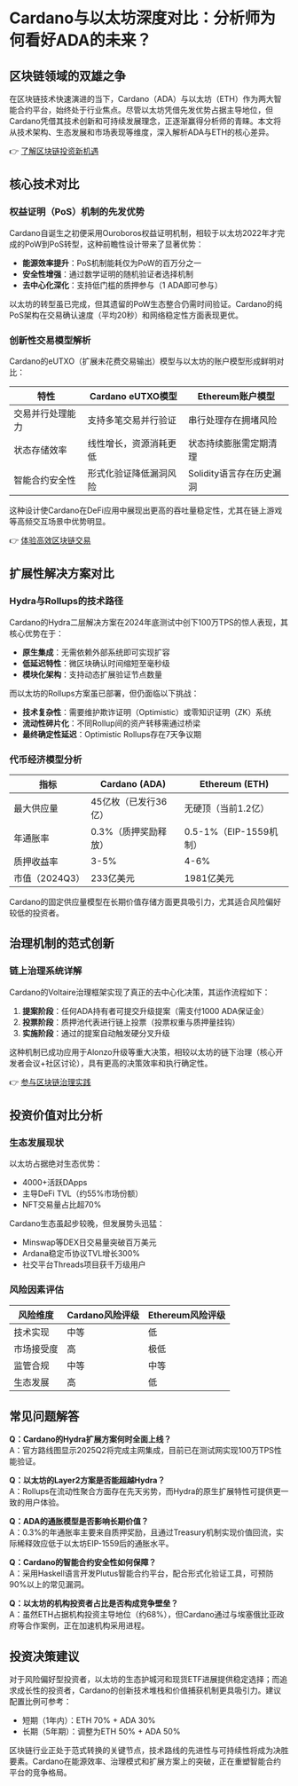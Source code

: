 # Cardano与以太坊深度对比：分析师为何看好ADA的未来？

## 区块链领域的双雄之争

在区块链技术快速演进的当下，Cardano（ADA）与以太坊（ETH）作为两大智能合约平台，始终处于行业焦点。尽管以太坊凭借先发优势占据主导地位，但Cardano凭借其技术创新和可持续发展理念，正逐渐赢得分析师的青睐。本文将从技术架构、生态发展和市场表现等维度，深入解析ADA与ETH的核心差异。

👉 [了解区块链投资新机遇](https://bit.ly/okx_welcome)

## 核心技术对比

### 权益证明（PoS）机制的先发优势
Cardano自诞生之初便采用Ouroboros权益证明机制，相较于以太坊2022年才完成的PoW到PoS转型，这种前瞻性设计带来了显著优势：

- **能源效率提升**：PoS机制能耗仅为PoW的百万分之一
- **安全性增强**：通过数学证明的随机验证者选择机制
- **去中心化深化**：支持低门槛的质押参与（1 ADA即可参与）

以太坊的转型虽已完成，但其遗留的PoW生态整合仍需时间验证。Cardano的纯PoS架构在交易确认速度（平均20秒）和网络稳定性方面表现更优。

### 创新性交易模型解析
Cardano的eUTXO（扩展未花费交易输出）模型与以太坊的账户模型形成鲜明对比：

| 特性                | Cardano eUTXO模型       | Ethereum账户模型          |
|---------------------|--------------------------|---------------------------|
| 交易并行处理能力    | 支持多笔交易并行验证     | 串行处理存在拥堵风险       |
| 状态存储效率        | 线性增长，资源消耗更低   | 状态持续膨胀需定期清理     |
| 智能合约安全性      | 形式化验证降低漏洞风险   | Solidity语言存在历史漏洞   |

这种设计使Cardano在DeFi应用中展现出更高的吞吐量稳定性，尤其在链上游戏等高频交互场景中优势明显。

👉 [体验高效区块链交易](https://bit.ly/okx_welcome)

## 扩展性解决方案对比

### Hydra与Rollups的技术路径
Cardano的Hydra二层解决方案在2024年底测试中创下100万TPS的惊人表现，其核心优势在于：

- **原生集成**：无需依赖外部系统即可实现扩容
- **低延迟特性**：微区块确认时间缩短至毫秒级
- **模块化架构**：支持动态扩展验证节点数量

而以太坊的Rollups方案虽已部署，但仍面临以下挑战：
- **技术复杂性**：需要维护欺诈证明（Optimistic）或零知识证明（ZK）系统
- **流动性碎片化**：不同Rollup间的资产转移需通过桥梁
- **最终确定性延迟**：Optimistic Rollups存在7天争议期

### 代币经济模型分析
| 指标            | Cardano (ADA)          | Ethereum (ETH)          |
|-----------------|------------------------|-------------------------|
| 最大供应量      | 45亿枚（已发行36亿）   | 无硬顶（当前1.2亿）     |
| 年通胀率        | 0.3%（质押奖励释放）   | 0.5-1%（EIP-1559机制）  |
| 质押收益率      | 3-5%                   | 4-6%                    |
| 市值（2024Q3）  | 233亿美元               | 1981亿美元              |

Cardano的固定供应量模型在长期价值存储方面更具吸引力，尤其适合风险偏好较低的投资者。

## 治理机制的范式创新

### 链上治理系统详解
Cardano的Voltaire治理框架实现了真正的去中心化决策，其运作流程如下：

1. **提案阶段**：任何ADA持有者可提交升级提案（需支付1000 ADA保证金）
2. **投票阶段**：质押池代表进行链上投票（投票权重与质押量挂钩）
3. **实施阶段**：通过的提案自动触发硬分叉升级

这种机制已成功应用于Alonzo升级等重大决策，相较以太坊的链下治理（核心开发者会议+社区讨论），具有更高的决策效率和执行确定性。

👉 [参与区块链治理实践](https://bit.ly/okx_welcome)

## 投资价值对比分析

### 生态发展现状
以太坊占据绝对生态优势：
- 4000+活跃DApps
- 主导DeFi TVL（约55%市场份额）
- NFT交易量占比超70%

Cardano生态虽起步较晚，但发展势头迅猛：
- Minswap等DEX日交易量突破百万美元
- Ardana稳定币协议TVL增长300%
- 社交平台Threads项目获千万级用户

### 风险因素评估
| 风险维度        | Cardano风险评级 | Ethereum风险评级 |
|----------------|----------------|------------------|
| 技术实现        | 中等           | 低               |
| 市场接受度      | 高             | 极低             |
| 监管合规        | 中等           | 中等             |
| 生态发展        | 高             | 低               |

## 常见问题解答

**Q：Cardano的Hydra扩展方案何时全面上线？**  
A：官方路线图显示2025Q2将完成主网集成，目前已在测试网实现100万TPS性能验证。

**Q：以太坊的Layer2方案是否能超越Hydra？**  
A：Rollups在流动性聚合方面存在先天劣势，而Hydra的原生扩展特性可提供更一致的用户体验。

**Q：ADA的通胀模型是否影响长期价值？**  
A：0.3%的年通胀率主要来自质押奖励，且通过Treasury机制实现价值回流，实际稀释效应低于以太坊EIP-1559后的通胀水平。

**Q：Cardano的智能合约安全性如何保障？**  
A：采用Haskell语言开发Plutus智能合约平台，配合形式化验证工具，可预防90%以上的常见漏洞。

**Q：以太坊的机构投资者占比是否构成竞争壁垒？**  
A：虽然ETH占据机构投资主导地位（约68%），但Cardano通过与埃塞俄比亚政府等合作案例，正在加速机构采用进程。

## 投资决策建议

对于风险偏好型投资者，以太坊的生态护城河和现货ETF进展提供稳定选择；而追求成长性的投资者，Cardano的创新技术堆栈和价值捕获机制更具吸引力。建议配置比例可参考：
- 短期（1年内）：ETH 70% + ADA 30%
- 长期（5年期）：调整为ETH 50% + ADA 50%

区块链行业正处于范式转换的关键节点，技术路线的先进性与可持续性将成为决胜要素。Cardano在能源效率、治理模式和扩展方案上的突破，正在重塑智能合约平台的竞争格局。